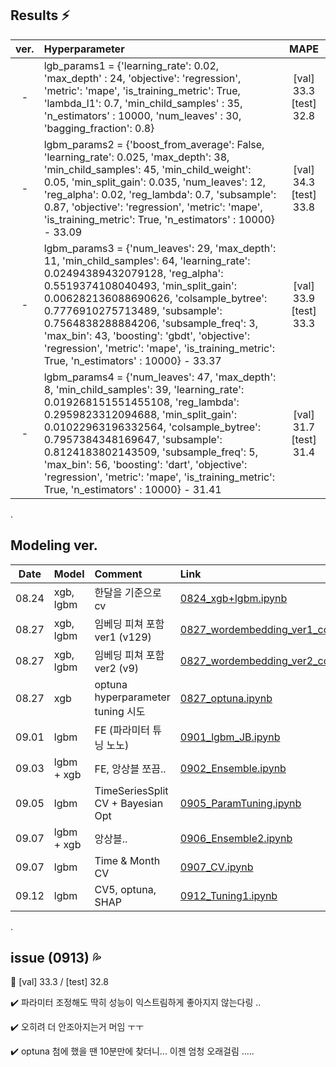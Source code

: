 ## Results :zap: 
|ver.|Hyperparameter|MAPE|
|:---:|:---|:---:|
|-|lgb_params1 = {'learning_rate': 0.02, 'max_depth' : 24, 'objective': 'regression', 'metric': 'mape', 'is_training_metric': True, 'lambda_l1': 0.7, 'min_child_samples' : 35, 'n_estimators' : 10000, 'num_leaves' : 30, 'bagging_fraction': 0.8}|[val] 33.3 [test] 32.8|
|-|lgbm_params2 = {'boost_from_average': False, 'learning_rate': 0.025, 'max_depth': 38, 'min_child_samples': 45, 'min_child_weight': 0.05, 'min_split_gain': 0.035, 'num_leaves': 12, 'reg_alpha': 0.02, 'reg_lambda': 0.7, 'subsample': 0.87, 'objective': 'regression',  'metric': 'mape', 'is_training_metric': True, 'n_estimators' : 10000} - 33.09|[val] 34.3 [test] 33.8|
|-|lgbm_params3 = {'num_leaves': 29, 'max_depth': 11, 'min_child_samples': 64, 'learning_rate': 0.02494389432079128, 'reg_alpha': 0.5519374108040493, 'min_split_gain': 0.006282136088690626, 'colsample_bytree': 0.7776910275713489, 'subsample': 0.7564838288884206, 'subsample_freq': 3, 'max_bin': 43, 'boosting': 'gbdt', 'objective': 'regression',  'metric': 'mape', 'is_training_metric': True, 'n_estimators' : 10000} - 33.37|[val] 33.9 [test] 33.3|
|-|lgbm_params4 = {'num_leaves': 47, 'max_depth': 8, 'min_child_samples': 39, 'learning_rate': 0.019268151551455108, 'reg_lambda': 0.2959823312094688, 'min_split_gain': 0.01022963196332564, 'colsample_bytree': 0.7957384348169647, 'subsample': 0.8124183802143509, 'subsample_freq': 5, 'max_bin': 56, 'boosting': 'dart', 'objective': 'regression',  'metric': 'mape', 'is_training_metric': True, 'n_estimators' : 10000} - 31.41|[val] 31.7 [test] 31.4|



.



## Modeling ver. 
|Date|Model|Comment|Link|
|:---:|:---|:---|:---|
|08.24|xgb, lgbm|한달을 기준으로 cv|[0824_xgb+lgbm.ipynb](https://github.com/cryingjin/Shopping_GG/blob/jbeen2/Modeling/0824_xgb%2Blgbm_JB.ipynb)|
|08.27|xgb, lgbm|임베딩 피쳐 포함 ver1 (v129)|[0827_wordembedding_ver1_colab.ipynb](https://github.com/cryingjin/Shopping_GG/blob/jbeen2/Modeling/0827_wordembedding_ver1_colab.ipynb)|
|08.27|xgb, lgbm|임베딩 피쳐 포함 ver2 (v9)|[0827_wordembedding_ver2_colab.ipynb](https://github.com/cryingjin/Shopping_GG/blob/jbeen2/Modeling/0827_wordembedding_ver2_colab.ipynb)|
|08.27|xgb|optuna hyperparameter tuning 시도|[0827_optuna.ipynb](https://github.com/cryingjin/Shopping_GG/blob/jbeen2/Modeling/0827_optuna.ipynb)|
|09.01|lgbm|FE (파라미터 튜닝 노노)|[0901_lgbm_JB.ipynb](https://github.com/cryingjin/Shopping_GG/blob/jbeen2/Modeling/0901_lgbm_JB.ipynb)|
|09.03|lgbm + xgb|FE, 앙상블 쪼끔..|[0902_Ensemble.ipynb](https://github.com/cryingjin/Shopping_GG/blob/jbeen2/Modeling/0902_Ensemble.ipynb)|
|09.05|lgbm|TimeSeriesSplit CV + Bayesian Opt|[0905_ParamTuning.ipynb](https://github.com/cryingjin/Shopping_GG/blob/jbeen2/Modeling/0905_ParamTuning.ipynb)|
|09.07|lgbm + xgb|앙상블.. |[0906_Ensemble2.ipynb](https://github.com/cryingjin/Shopping_GG/blob/jbeen2/Modeling/0906_Ensemble2.ipynb)|
|09.07|lgbm|Time & Month CV|[0907_CV.ipynb](https://github.com/cryingjin/Shopping_GG/blob/jbeen2/Modeling/0907_CV.ipynb)|
|09.12|lgbm|CV5, optuna, SHAP|[0912_Tuning1.ipynb](https://github.com/cryingjin/Shopping_GG/blob/jbeen2/Modeling/0912_Tuning1.ipynb)|


.



## issue (0913) :sweat_drops:
   
   
:star2: [val] 33.3 / [test] 32.8           


:heavy_check_mark: 파라미터 조정해도 딱히 성능이 익스트림하게 좋아지지 않는다링 ..                    


:heavy_check_mark: 오히려 더 안조아지는거 머임 ㅜㅜ                    


:heavy_check_mark: optuna 첨에 했을 땐 10분만에 찾더니... 이젠 엄청 오래걸림 .....         
             

